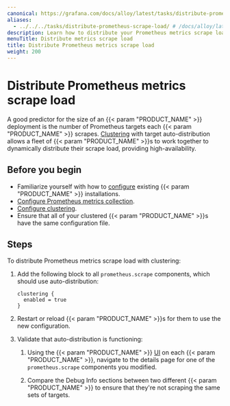 ```yaml
---
canonical: https://grafana.com/docs/alloy/latest/tasks/distribute-prometheus-scrape-load/
aliases:
  - ../../../tasks/distribute-prometheus-scrape-load/ # /docs/alloy/latest/tasks/tasks/distribute-prometheus-scrape-load/
description: Learn how to distribute your Prometheus metrics scrape load
menuTitle: Distribute metrics scrape load
title: Distribute Prometheus metrics scrape load
weight: 200
---
```


# Distribute Prometheus metrics scrape load

A good predictor for the size of an {{< param "PRODUCT_NAME" >}} deployment is the number of Prometheus targets each {{< param "PRODUCT_NAME" >}} scrapes.
[Clustering][] with target auto-distribution allows a fleet of {{< param "PRODUCT_NAME" >}}s to work together to dynamically distribute their scrape load, providing high-availability.

## Before you begin

- Familiarize yourself with how to [configure][] existing {{< param "PRODUCT_NAME" >}} installations.
- [Configure Prometheus metrics collection][].
- [Configure clustering][].
- Ensure that all of your clustered {{< param "PRODUCT_NAME" >}}s have the same configuration file.

## Steps

To distribute Prometheus metrics scrape load with clustering:

1. Add the following block to all `prometheus.scrape` components, which should use auto-distribution:

   ```alloy
   clustering {
     enabled = true
   }
   ```

1. Restart or reload {{< param "PRODUCT_NAME" >}}s for them to use the new configuration.

1. Validate that auto-distribution is functioning:

   1. Using the {{< param "PRODUCT_NAME" >}} [UI][] on each {{< param "PRODUCT_NAME" >}}, navigate to the details page for one of the `prometheus.scrape` components you modified.

   1. Compare the Debug Info sections between two different {{< param "PRODUCT_NAME" >}} to ensure that they're not scraping the same sets of targets.

[Clustering]: ../../clustering/
[configure]: ../../../configure/
[Configure Prometheus metrics collection]: ../../../collect/collect-prometheus-metrics/
[Configure clustering]: ../../../configure/clustering/
[UI]: ../../../troubleshoot/debug/#component-detail-page
